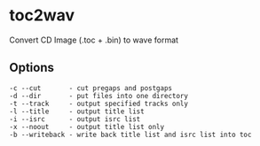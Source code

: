 # toc2wav

Convert CD Image (.toc + .bin) to wave format

## Options
    -c --cut       - cut pregaps and postgaps
    -d --dir       - put files into one directory
    -t --track     - output specified tracks only
    -l --title     - output title list
    -i --isrc      - output isrc list
    -x --noout     - output title list only
    -b --writeback - write back title list and isrc list into toc

